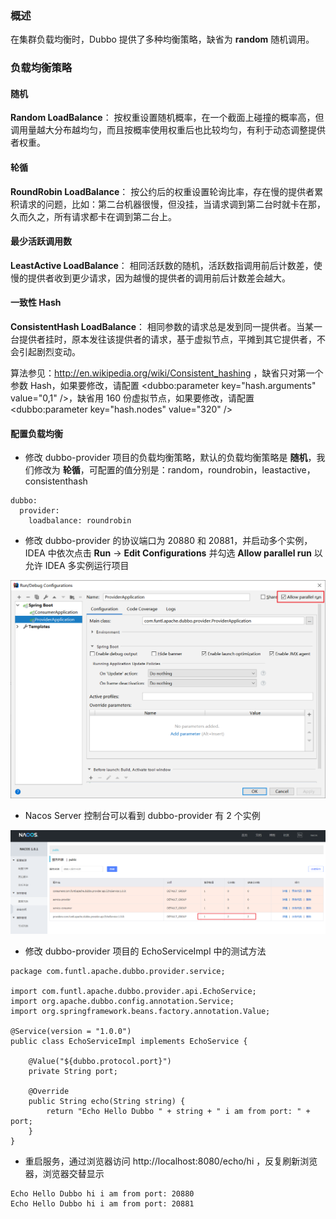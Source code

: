 ### 概述

在集群负载均衡时，Dubbo 提供了多种均衡策略，缺省为 **random** 随机调用。

### 负载均衡策略

#### 随机

**Random LoadBalance**： 按权重设置随机概率，在一个截面上碰撞的概率高，但调用量越大分布越均匀，而且按概率使用权重后也比较均匀，有利于动态调整提供者权重。

#### 轮循

**RoundRobin LoadBalance**： 按公约后的权重设置轮询比率，存在慢的提供者累积请求的问题，比如：第二台机器很慢，但没挂，当请求调到第二台时就卡在那，久而久之，所有请求都卡在调到第二台上。

#### 最少活跃调用数

**LeastActive LoadBalance**： 相同活跃数的随机，活跃数指调用前后计数差，使慢的提供者收到更少请求，因为越慢的提供者的调用前后计数差会越大。

#### 一致性 Hash

**ConsistentHash LoadBalance**： 相同参数的请求总是发到同一提供者。当某一台提供者挂时，原本发往该提供者的请求，基于虚拟节点，平摊到其它提供者，不会引起剧烈变动。

算法参见：http://en.wikipedia.org/wiki/Consistent_hashing ，缺省只对第一个参数 Hash，如果要修改，请配置 <dubbo:parameter key="hash.arguments" value="0,1" />，缺省用 160 份虚拟节点，如果要修改，请配置 <dubbo:parameter key="hash.nodes" value="320" />

#### 配置负载均衡

- 修改 dubbo-provider 项目的负载均衡策略，默认的负载均衡策略是 **随机**，我们修改为 **轮循**，可配置的值分别是：random，roundrobin，leastactive，consistenthash

```
dubbo:
  provider:
    loadbalance: roundrobin
```

- 修改 dubbo-provider 的协议端口为 20880 和 20881，并启动多个实例，IDEA 中依次点击 **Run** -> **Edit Configurations** 并勾选 **Allow parallel run** 以允许 IDEA 多实例运行项目

![](../img/09-00000013.png)

- Nacos Server 控制台可以看到 dubbo-provider 有 2 个实例

![](../img/09-00000014.png)

- 修改 dubbo-provider 项目的 EchoServiceImpl 中的测试方法

```
package com.funtl.apache.dubbo.provider.service;

import com.funtl.apache.dubbo.provider.api.EchoService;
import org.apache.dubbo.config.annotation.Service;
import org.springframework.beans.factory.annotation.Value;

@Service(version = "1.0.0")
public class EchoServiceImpl implements EchoService {

    @Value("${dubbo.protocol.port}")
    private String port;

    @Override
    public String echo(String string) {
        return "Echo Hello Dubbo " + string + " i am from port: " + port;
    }
}
```

- 重启服务，通过浏览器访问 http://localhost:8080/echo/hi ，反复刷新浏览器，浏览器交替显示

```
Echo Hello Dubbo hi i am from port: 20880
Echo Hello Dubbo hi i am from port: 20881
```
